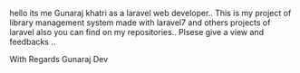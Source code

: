 hello its me Gunaraj khatri as a laravel web developer..
This is my project of library management system made with laravel7 and others projects of laravel also you can find on my repositories..
Plsese give a view and feedbacks ..

With Regards
Gunaraj Dev
